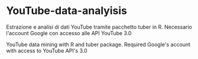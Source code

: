 # YouTube-data-analyisis

Estrazione e analisi di dati YouTube tramite pacchetto tuber in R. Necessario l'account Google con accesso alle API YouTube 3.0

YouTube data mining with R and tuber package. Required Google's account with access to YouTube API's 3.0
